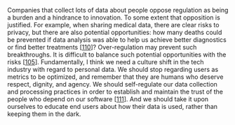 Companies that collect lots of data about people oppose regulation as being a burden and a hindrance
to innovation. To some extent that opposition is justified. For example, when sharing medical data,
there are clear risks to privacy, but there are also potential opportunities: how many deaths could
be prevented if data analysis was able to help us achieve better diagnostics or find better
treatments [[110](ch12.html#Leber2016xy)]? Over-regulation may prevent such breakthroughs. It is difficult to balance such
potential opportunities with the risks [[105](ch12.html#Ulbricht2016gh)]. 
Fundamentally, I think we need a culture shift in the tech industry with regard to personal data. We
should stop regarding users as metrics to be optimized, and remember that they are humans who
deserve respect, dignity, and agency. We should self-regulate our data collection and processing
practices in order to establish and maintain the trust of the people who depend on our software
[[111](ch12.html#Ceglowski2015vw)]. And we should take it upon ourselves to educate end users about how their
data is used, rather than keeping them in the dark.
